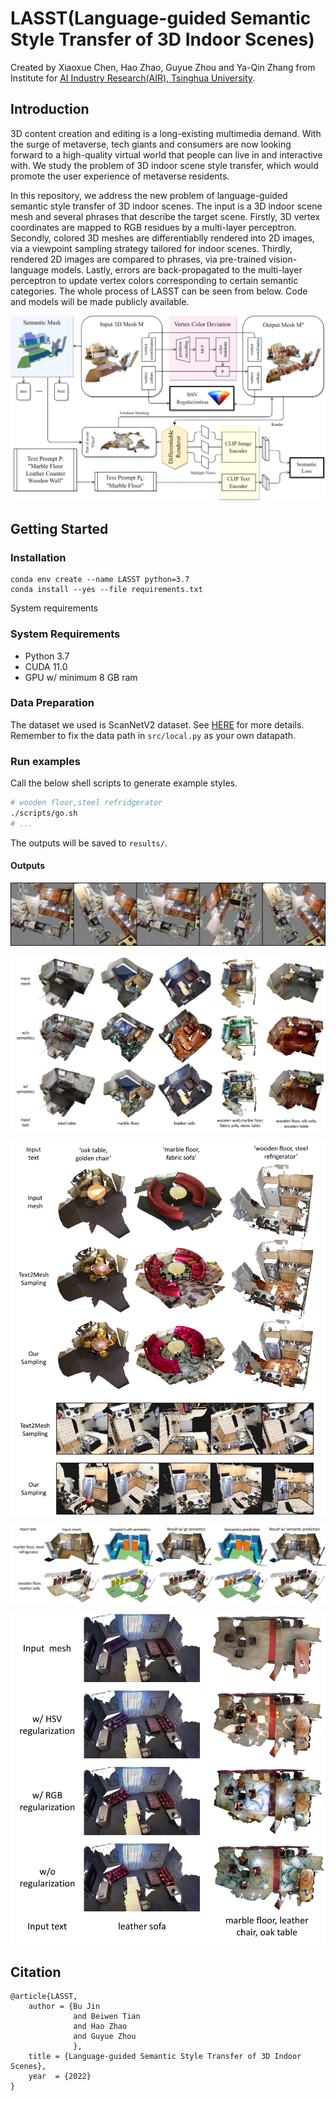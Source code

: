 # LASST(Language-guided Semantic Style Transfer of 3D Indoor Scenes)

Created by Xiaoxue Chen, Hao Zhao, Guyue Zhou and Ya-Qin Zhang from Institute for [AI Industry Research(AIR), Tsinghua University](https://air.tsinghua.edu.cn/).

## Introduction
3D content creation and editing is a long-existing multimedia demand. With the surge of metaverse, tech giants and consumers are now looking forward to a high-quality virtual world that people can live in and interactive with. We study the problem of 3D indoor scene style transfer, which would promote the user experience of metaverse residents. 

In this repository, we address the new problem of language-guided semantic style transfer of 3D indoor scenes. The input is a 3D indoor scene mesh and several phrases that describe the target scene. Firstly, 3D vertex coordinates are mapped to RGB residues by a multi-layer perceptron. Secondly, colored 3D meshes are differentiablly rendered into 2D images, via a viewpoint sampling strategy tailored for indoor scenes. Thirdly, rendered 2D images are compared to phrases, via pre-trained vision-language models. Lastly, errors are back-propagated to the multi-layer perceptron to update vertex colors corresponding to certain semantic categories. The whole process of LASST can be seen from below. Code and models will be made publicly available.

![main](examples/main.png)

## Getting Started
### Installation

```
conda env create --name LASST python=3.7
conda install --yes --file requirements.txt
```

System requirements
### System Requirements
- Python 3.7
- CUDA 11.0
- GPU w/ minimum 8 GB ram

###  Data Preparation
The dataset we used is ScanNetV2 dataset. See [HERE](https://github.com/ScanNet/ScanNet) for more details. Remember to fix the data path in `src/local.py` as your own datapath.


### Run examples
Call the below shell scripts to generate example styles. 
```bash
# wooden floor,steel refridgerator
./scripts/go.sh
# ...
```

The outputs will be saved to `results/`.

#### Outputs
![example](examples/example.jpg)

![sem_mask](examples/sem_mask.jpg)

![sampling](examples/sampling.jpg)

![gt_pred](examples/gt_pred.jpg)

![hsv](examples/hsv.jpg)

## Citation
```
@article{LASST,
    author = {Bu Jin
              and Beiwen Tian
              and Hao Zhao
              and Guyue Zhou
              },
    title = {Language-guided Semantic Style Transfer of 3D Indoor Scenes},
    year  = {2022}
}
```
